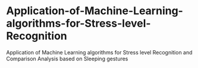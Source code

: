 # Application-of-Machine-Learning-algorithms-for-Stress-level-Recognition
Application of Machine Learning algorithms for Stress level Recognition and Comparison Analysis based on Sleeping gestures
